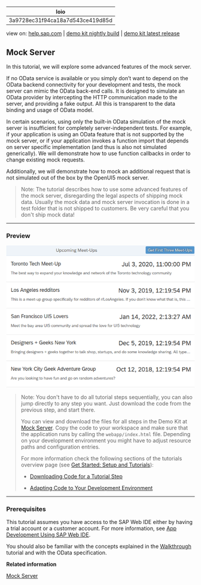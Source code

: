 | loio |
| -----|
| 3a9728ec31f94ca18a7d543ce419d85d |

<div id="loio">

view on: [help.sap.com](https://help.sap.com/viewer/DRAFT/3237636b137e43519a20ad5513c49ccb/latest/en-US/3a9728ec31f94ca18a7d543ce419d85d.html) | [demo kit nightly build](https://openui5nightly.hana.ondemand.com/#/topic/3a9728ec31f94ca18a7d543ce419d85d) | [demo kit latest release](https://openui5.hana.ondemand.com/#/topic/3a9728ec31f94ca18a7d543ce419d85d)</div>
<!-- loio3a9728ec31f94ca18a7d543ce419d85d -->

## Mock Server

In this tutorial, we will explore some advanced features of the mock server.

If no OData service is available or you simply don’t want to depend on the OData backend connectivity for your development and tests, the mock server can mimic the OData back-end calls. It is designed to simulate an OData provider by intercepting the HTTP communication made to the server, and providing a fake output. All this is transparent to the data binding and usage of OData model.

In certain scenarios, using only the built-in OData simulation of the mock server is insufficient for completely server-independent tests. For example, if your application is using an OData feature that is not supported by the mock server, or if your application invokes a function import that depends on server specific implementation \(and thus is also not simulated generically\). We will demonstrate how to use function callbacks in order to change existing mock requests.

Additionally, we will demonstrate how to mock an additional request that is not simulated out of the box by the OpenUI5 mock server.

> Note:
> The tutorial describes how to use some advanced features of the mock server, disregarding the legal aspects of shipping mock data. Usually the mock data and mock server invocation is done in a test folder that is not shipped to customers. Be very careful that you don't ship mock data!
> 
> 

***

### Preview

 ![](loio55edd9fa2cc24f398a9373d6d497d3e4_HiRes.png) 

> Note:
> You don't have to do all tutorial steps sequentially, you can also jump directly to any step you want. Just download the code from the previous step, and start there.
> 
> You can view and download the files for all steps in the Demo Kit at [Mock Server](https://openui5.hana.ondemand.com/explored.html#/entity/sap.ui.core.tutorial.mockserver/samples). Copy the code to your workspace and make sure that the application runs by calling the `webapp/index.html` file. Depending on your development environment you might have to adjust resource paths and configuration entries.
> 
> For more information check the following sections of the tutorials overview page \(see [Get Started: Setup and Tutorials](Get_Started_Setup_and_Tutorials_8b49fc1.md)\):
> 
> -   [Downloading Code for a Tutorial Step](Get_Started_Setup_and_Tutorials_8b49fc1.md#loio8b49fc198bf04b2d9800fc37fecbb218__tutorials_download)
> 
> -   [Adapting Code to Your Development Environment](Get_Started_Setup_and_Tutorials_8b49fc1.md#loio8b49fc198bf04b2d9800fc37fecbb218__tutorials_adaptation)
> 
> 
> 

***

### Prerequisites

This tutorial assumes you have access to the SAP Web IDE either by having a trial account or a customer account. For more information, see [App Development Using SAP Web IDE](App_Development_Using_SAP_Web_IDE_13ced94.md).

You should also be familiar with the concepts explained in the [Walkthrough](Walkthrough_3da5f4b.md) tutorial and with the OData specification.

**Related information**  


[Mock Server](Mock_Server_69d3cbd.md)

